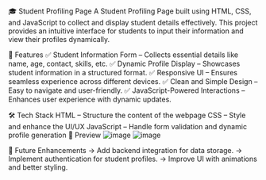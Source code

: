 🎓 Student Profiling Page
A Student Profiling Page built using HTML, CSS, and JavaScript to collect and display student details effectively. This project provides an intuitive interface for students to input their information and view their profiles dynamically.

🚀 Features
✅ Student Information Form – Collects essential details like name, age, contact, skills, etc.
✅ Dynamic Profile Display – Showcases student information in a structured format.
✅ Responsive UI – Ensures seamless experience across different devices.
✅ Clean and Simple Design – Easy to navigate and user-friendly.
✅ JavaScript-Powered Interactions – Enhances user experience with dynamic updates.

🛠 Tech Stack
HTML – Structure the content of the webpage
CSS – Style and enhance the UI/UX
JavaScript – Handle form validation and dynamic profile generation
📸 Preview
![image](https://github.com/user-attachments/assets/51da1db3-acab-49a1-95e5-8997f8337ac7)
![image](https://github.com/user-attachments/assets/de715a7e-ec53-44f0-b7d9-b842400dc490)

🎯 Future Enhancements
-> Add backend integration for data storage.
-> Implement authentication for student profiles.
-> Improve UI with animations and better styling.

